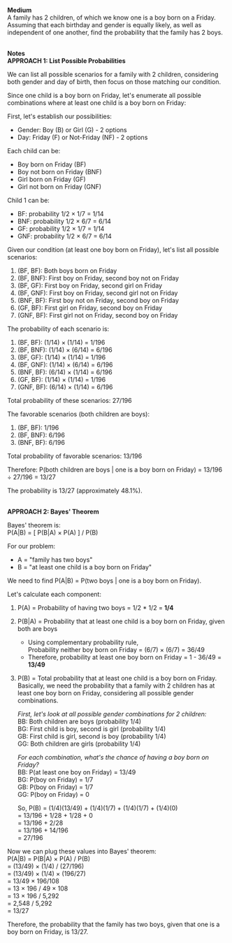 **Medium** <br> 
A family has 2 children, of which we know one is a boy born on a Friday. Assuming that each birthday and gender is equally likely, as well as independent of one another, find the probability that the family has 2 boys. 
<br><br>

**Notes**<br>
**APPROACH 1: List Possible Probabilities**

We can list all possible scenarios for a family with 2 children, considering both gender and day of birth, then focus on those matching our condition.

Since one child is a boy born on Friday, let's enumerate all possible combinations where at least one child is a boy born on Friday:

First, let's establish our possibilities:
- Gender: Boy (B) or Girl (G) - 2 options
- Day: Friday (F) or Not-Friday (NF) - 2 options

Each child can be:
- Boy born on Friday (BF)
- Boy not born on Friday (BNF)
- Girl born on Friday (GF)
- Girl not born on Friday (GNF)

Child 1 can be:
- BF: probability 1/2 × 1/7 = 1/14
- BNF: probability 1/2 × 6/7 = 6/14
- GF: probability 1/2 × 1/7 = 1/14
- GNF: probability 1/2 × 6/7 = 6/14

Given our condition (at least one boy born on Friday), let's list all possible scenarios:
1. (BF, BF): Both boys born on Friday
2. (BF, BNF): First boy on Friday, second boy not on Friday
3. (BF, GF): First boy on Friday, second girl on Friday
4. (BF, GNF): First boy on Friday, second girl not on Friday
5. (BNF, BF): First boy not on Friday, second boy on Friday
6. (GF, BF): First girl on Friday, second boy on Friday
7. (GNF, BF): First girl not on Friday, second boy on Friday

The probability of each scenario is:
1. (BF, BF): (1/14) × (1/14) = 1/196
2. (BF, BNF): (1/14) × (6/14) = 6/196
3. (BF, GF): (1/14) × (1/14) = 1/196
4. (BF, GNF): (1/14) × (6/14) = 6/196
5. (BNF, BF): (6/14) × (1/14) = 6/196
6. (GF, BF): (1/14) × (1/14) = 1/196
7. (GNF, BF): (6/14) × (1/14) = 6/196

Total probability of these scenarios: 27/196

The favorable scenarios (both children are boys):
1. (BF, BF): 1/196
2. (BF, BNF): 6/196
5. (BNF, BF): 6/196

Total probability of favorable scenarios: 13/196

Therefore:
P(both children are boys | one is a boy born on Friday) = 13/196 ÷ 27/196 = 13/27

The probability is 13/27 (approximately 48.1%).
<br><br>

**APPROACH 2: Bayes' Theorem**

Bayes' theorem is:
<br>P(A|B) = [ P(B|A) × P(A) ] / P(B)

For our problem:
- A = "family has two boys"
- B = "at least one child is a boy born on Friday"

We need to find P(A|B) = P(two boys | one is a boy born on Friday).

Let's calculate each component:

1. P(A) = Probability of having two boys = 1/2 * 1/2 = **1/4**

2. P(B|A) = Probability that at least one child is a boy born on Friday, given both are boys
   - Using complementary probability rule,
     <br>Probability neither boy born on Friday = (6/7) × (6/7) = 36/49
   - Therefore, probability at least one boy born on Friday = 1 - 36/49 = **13/49**

3. P(B) = Total probability that at least one child is a boy born on Friday. Basically, we need the probability that a family with 2 children has at least one boy born on Friday, considering all possible gender combinations.

   *First, let's look at all possible gender combinations for 2 children:*
   <br>BB: Both children are boys (probability 1/4)
   <br>BG: First child is boy, second is girl (probability 1/4)
   <br>GB: First child is girl, second is boy (probability 1/4)
   <br>GG: Both children are girls (probability 1/4)

   *For each combination, what's the chance of having a boy born on Friday?*
   <br>BB: P(at least one boy on Friday) = 13/49
   <br>BG: P(boy on Friday) = 1/7
   <br>GB: P(boy on Friday) = 1/7
   <br>GG: P(boy on Friday) = 0
   
   So, P(B) = (1/4)(13/49) + (1/4)(1/7) + (1/4)(1/7) + (1/4)(0)
   <br>= 13/196 + 1/28 + 1/28 + 0
   <br>= 13/196 + 2/28
   <br>= 13/196 + 14/196
   <br>= 27/196

Now we can plug these values into Bayes' theorem:
<br>P(A|B) = P(B|A) × P(A) / P(B)
<br>= (13/49) × (1/4) / (27/196)
<br>= (13/49) × (1/4) × (196/27)
<br>= 13/49 × 196/108
<br>= 13 × 196 / 49 × 108
<br>= 13 × 196 / 5,292
<br>= 2,548 / 5,292
<br>= 13/27

Therefore, the probability that the family has two boys, given that one is a boy born on Friday, is 13/27.
